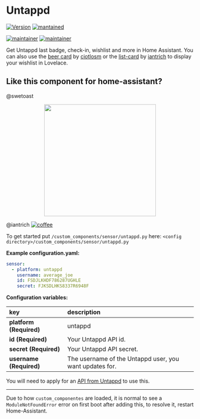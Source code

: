 # Untappd

[![Version](https://img.shields.io/badge/version-0.1.1-green.svg?style=for-the-badge)](#) [![mantained](https://img.shields.io/maintenance/yes/2018.svg?style=for-the-badge)](#)

[![maintainer](https://img.shields.io/badge/maintainer-Peter%20Skopa%20%40swetoast-blue.svg?style=for-the-badge)](#) [![maintainer](https://img.shields.io/badge/maintainer-Ian%20Richardson%20%40iantrich-blue.svg?style=for-the-badge)](#)


Get Untappd last badge, check-in, wishlist and more in Home Assistant. You can also use the [beer card](https://github.com/ciotlosm/custom-lovelace/tree/master/beer-card) by [ciotlosm](https://github.com/ciotlosm) or the [list-card](https://github.com/custom-cards/list-card) by [iantrich](https://github.com/iantrich) to display your wishlist in Lovelace.

## Like this component for home-assistant?

@swetoast
<div style="text-align: center">
  <a href="https://www.paypal.me/swetoast">
    <img src="http://www.libertymachinenews.com/uploads/5/8/4/3/58432585/7594747_orig.png" width="300" />
  </a>
</div>

@iantrich
[![coffee](https://www.buymeacoffee.com/assets/img/custom_images/black_img.png)](https://www.buymeacoffee.com/zJtVxUAgH)

To get started put `/custom_components/sensor/untappd.py` here:
`<config directory>/custom_components/sensor/untappd.py`

**Example configuration.yaml:**
```yaml
sensor:
  - platform: untappd
    username: average_joe
    id: FSDJLKHDF786287UGHLE
    secret: FJKSDLHKS8337R6948F
```
**Configuration variables:**

key | description
:--- | :---
**platform (Required)** | untappd
**id (Required)** | Your Untappd API id.
**secret (Required)** | Your Untappd API secret.
**username (Required)** | The username of the Untappd user, you want updates for.

You will need to apply for an [API from Untappd](https://untappd.com/api) to use this.

***
Due to how `custom_componentes` are loaded, it is normal to see a `ModuleNotFoundError` error on first boot after adding this, to resolve it, restart Home-Assistant.
